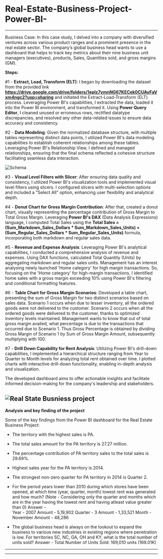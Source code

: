 # Real-Estate-Business-Project-Power-BI-
----------------------------------------------------------------------------------------------------------------------------------------------------------------------------
Business Case:
In this case study, I delved into a company with diversified ventures across various product ranges and a prominent presence in the real estate sector. The company’s global business head wants to use a dashboard that helps to track key metrics about their nine business unit managers (executives), products, Sales, Quantities sold, and gross margins (GM).

**Steps:**

#1 - **Extract, Load, Transform (ELT)**:
I began by downloading the dataset from the provided link **https://drive.google.com/drive/folders/1eplz7vmnNG67KECek0CUAyFaVxm4ngc2?usp=sharing**
and initiated the Extract-Load-Transform (ELT) process. Leveraging Power BI's capabilities, I extracted the data, loaded it into the Power BI environment, and transformed it. Using **Power Query Editor**, I cleaned unused or erroneous rows, rectified datatype discrepancies, and resolved any other data-related issues to ensure data accuracy and consistency.

#2 - **Data Modeling**:
Given the normalized database structure, with multiple tables representing distinct data points, I utilized Power BI's data modeling capabilities to establish coherent relationships among these tables. Leveraging Power BI's Relationship View, I defined and managed relationships, ensuring that the final schema reflected a cohesive structure facilitating seamless data interaction.

![Schema ](https://github.com/Arash-Kamboj/Real-Estate-Business-Project-Power-BI-/assets/156613048/fd873750-d33d-40ab-af6f-6aa9a7628ae7)


#3 - **Visual Level Filters with Slicer**:
After ensuring data quality and consistency, I utilized Power BI's visualization tools and implemented visual level filters using slicers. I configured slicers with multi-selection options and included a "Select All" option, enhancing user flexibility and analytical depth.

#4 - **Donut Chart for Gross Margin Contribution**:
After that, created a donut chart, visually representing the percentage contribution of Gross Margin to Total Gross Margin. Leveraging **Power BI's DAX** (Data Analysis Expressions) language, I computed Total Sales using the **Total Sales =  (Sum_Markdown_Sales_Dollars * Sum_Markdown_Sales_Units) + (Sum_Regular_Sales_Dollars * Sum_Regular_Sales_Units)** formula, incorporating both markdown and regular sales data.

#5 - **Revenue and Expense Analysis**:
Leveraging Power BI's analytical capabilities, I conducted a comprehensive analysis of revenue and expenses. Using DAX functions,  calculated Total Quantity (Units) by aggregating markdown and regular sales units. 
Management has an interest analysing newly launched 'Home category' for high margin transactions. So, focusing on the 'Home category' for high-margin transactions, I identified home sales with a gross margin exceeding 10% using Power BI's filtering and conditional formatting features.

#6 - **Table Chart for Gross Margin Scenarios**:
Developed a table chart, presenting the sum of Gross Margin for two distinct scenarios based on sales data. 
Scenario 1 occurs when due to lesser inventory, all the ordered goods were not delivered to the customer.
Scenario 2 occurs when all the ordered goods were delivered to the customer, thanks to optimized inventory levels maintained. 
Management wants to know that out of total gross margin availed, what percentage is due to the transactions that occurred due to Scenario 1. Thus Gross Percentage is obtained by dividing Gross Margin of Scenario 1 by Sum of Gross Margin Amount, subsequently multiplying with 100.

#7 - **Drill Down Capability for Rent Analysis**:
Utilizing Power BI's drill-down capabilities, I implemented a hierarchical structure ranging from Year to Quarter to Month levels for analyzing total rent obtained over time. I plotted charts with interactive drill-down functionality, enabling in-depth analysis and visualization.

The developed dashboard aims to offer actionable insights and facilitate informed decision-making for the company's leadership and stakeholders.

![Real State Busniess project ](https://github.com/Arash-Kamboj/Real-Estate-Business-Project-Power-BI-/assets/156613048/78460da7-917b-4e15-9e1a-ef7167aa85c4)
------------------------------------------
**Analysis and key finding of the project**

Some of the key findings from the Power BI dashboard for the Real Estate Business Project:

- The territory with the highest sales is PA.
- The total sales amount for the PA territory is 27.27 million.
- The percentage contribution of PA territory sales to the total sales is 29.69%.
- Highest sales year for the PA territory is 2014.
- The strongest non-zero quarter for PA territory in 2014 is Quarter 2.

- For the period years lower than 2010  during which stores have been opened, at which time (year, quarter, month) lowest rent was generated and how much?
(Note - Considering only the quarter and months which are in the year having the lowest rent and having atleast value greater than 0)
Answer -  
Year -  2007
Amount - 5,19,902
Quarter - 3
Amount - 1,33,521
Month - November 
Amount - 48,286

- The global business head is always on the lookout to expand the business to various new industries in existing regions where penetration is low.
For territories SC, NC, GA, OH and KY, what is the total number of units sold? 
Answer - 
Total Number of Units Sold: 169,010 units (169.01K)

---------------------------------------------------------------------------------------------------------------------------------------------------------------



------------------------------------------------------------------------------------------------------------------------------------------------------------------------





